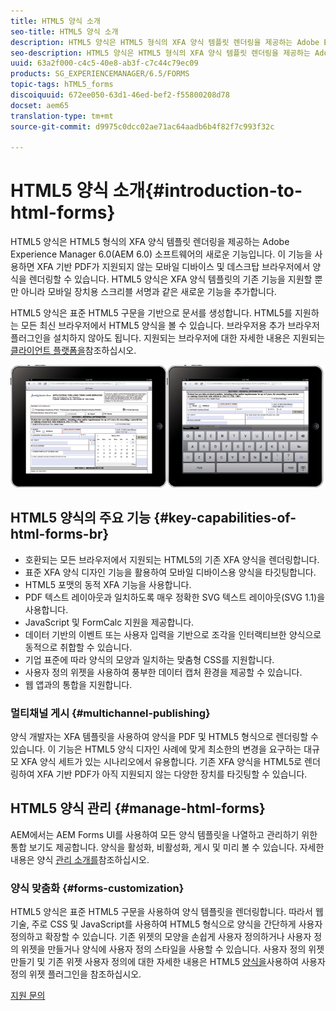 ```yaml
---
title: HTML5 양식 소개
seo-title: HTML5 양식 소개
description: HTML5 양식은 HTML5 형식의 XFA 양식 템플릿 렌더링을 제공하는 Adobe Experience Manager 6.0(AEM 6.0) 소프트웨어의 새로운 기능입니다.
seo-description: HTML5 양식은 HTML5 형식의 XFA 양식 템플릿 렌더링을 제공하는 Adobe Experience Manager 6.0(AEM 6.0) 소프트웨어의 새로운 기능입니다.
uuid: 63a2f000-c4c5-40e8-ab3f-c7c44c79ec09
products: SG_EXPERIENCEMANAGER/6.5/FORMS
topic-tags: hTML5_forms
discoiquuid: 672ee050-63d1-46ed-bef2-f55800208d78
docset: aem65
translation-type: tm+mt
source-git-commit: d9975c0dcc02ae71ac64aadb6b4f82f7c993f32c

---
```



# HTML5 양식 소개{#introduction-to-html-forms}

HTML5 양식은 HTML5 형식의 XFA 양식 템플릿 렌더링을 제공하는 Adobe Experience Manager 6.0(AEM 6.0) 소프트웨어의 새로운 기능입니다. 이 기능을 사용하면 XFA 기반 PDF가 지원되지 않는 모바일 디바이스 및 데스크탑 브라우저에서 양식을 렌더링할 수 있습니다. HTML5 양식은 XFA 양식 템플릿의 기존 기능을 지원할 뿐만 아니라 모바일 장치용 스크리블 서명과 같은 새로운 기능을 추가합니다.

HTML5 양식은 표준 HTML5 구문을 기반으로 문서를 생성합니다. HTML5를 지원하는 모든 최신 브라우저에서 HTML5 양식을 볼 수 있습니다. 브라우저용 추가 브라우저 플러그인을 설치하지 않아도 됩니다. 지원되는 브라우저에 대한 자세한 내용은 지원되는 [클라이언트 플랫폼을](https://adobe.com/go/learn_aemforms_supportedplatforms_63)참조하십시오.

![](do-not-localize/mobile_form_on_an_ipad_date_14.png)

## HTML5 양식의 주요 기능 {#key-capabilities-of-html-forms-br}

* 호환되는 모든 브라우저에서 지원되는 HTML5의 기존 XFA 양식을 렌더링합니다.
* 표준 XFA 양식 디자인 기능을 활용하여 모바일 디바이스용 양식을 타깃팅합니다.
* HTML5 포맷의 동적 XFA 기능을 사용합니다.
* PDF 텍스트 레이아웃과 일치하도록 매우 정확한 SVG 텍스트 레이아웃(SVG 1.1)을 사용합니다.
* JavaScript 및 FormCalc 지원을 제공합니다.
* 데이터 기반의 이벤트 또는 사용자 입력을 기반으로 조각을 인터랙티브한 양식으로 동적으로 취합할 수 있습니다.
* 기업 표준에 따라 양식의 모양과 일치하는 맞춤형 CSS를 지원합니다.
* 사용자 정의 위젯을 사용하여 풍부한 데이터 캡처 환경을 제공할 수 있습니다.
* 웹 앱과의 통합을 지원합니다.

### 멀티채널 게시 {#multichannel-publishing}

양식 개발자는 XFA 템플릿을 사용하여 양식을 PDF 및 HTML5 형식으로 렌더링할 수 있습니다. 이 기능은 HTML5 양식 디자인 사례에 맞게 최소한의 변경을 요구하는 대규모 XFA 양식 세트가 있는 시나리오에서 유용합니다. 기존 XFA 양식을 HTML5로 렌더링하여 XFA 기반 PDF가 아직 지원되지 않는 다양한 장치를 타깃팅할 수 있습니다.

## HTML5 양식 관리 {#manage-html-forms}

AEM에서는 AEM Forms UI를 사용하여 모든 양식 템플릿을 나열하고 관리하기 위한 통합 보기도 제공합니다. 양식을 활성화, 비활성화, 게시 및 미리 볼 수 있습니다. 자세한 내용은 양식 [관리 소개를](../../forms/using/introduction-managing-forms.md)참조하십시오.

### 양식 맞춤화 {#forms-customization}

HTML5 양식은 표준 HTML5 구문을 사용하여 양식 템플릿을 렌더링합니다. 따라서 웹 기술, 주로 CSS 및 JavaScript를 사용하여 HTML5 형식으로 양식을 간단하게 사용자 정의하고 확장할 수 있습니다. 기존 위젯의 모양을 손쉽게 사용자 정의하거나 사용자 정의 위젯을 만들거나 양식에 사용자 정의 스타일을 사용할 수 있습니다. 사용자 정의 위젯 만들기 및 기존 위젯 사용자 정의에 대한 자세한 내용은 HTML5 [양식을](../../forms/using/custom-widgets.md)사용하여 사용자 정의 위젯 플러그인을 참조하십시오.

[지원 문의](https://www.adobe.com/account/sign-in.supportportal.html)
